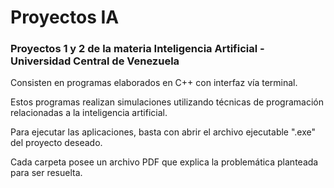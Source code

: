 # Proyectos IA
<h3>Proyectos 1 y 2 de la materia Inteligencia Artificial - Universidad Central de Venezuela</h3>

Consisten en programas elaborados en C++ con interfaz vía terminal.

Estos programas realizan simulaciones utilizando técnicas de programación relacionadas a la inteligencia artificial.

Para ejecutar las aplicaciones, basta con abrir el archivo ejecutable ".exe" del proyecto deseado.

Cada carpeta posee un archivo PDF que explica la problemática planteada para ser resuelta.
